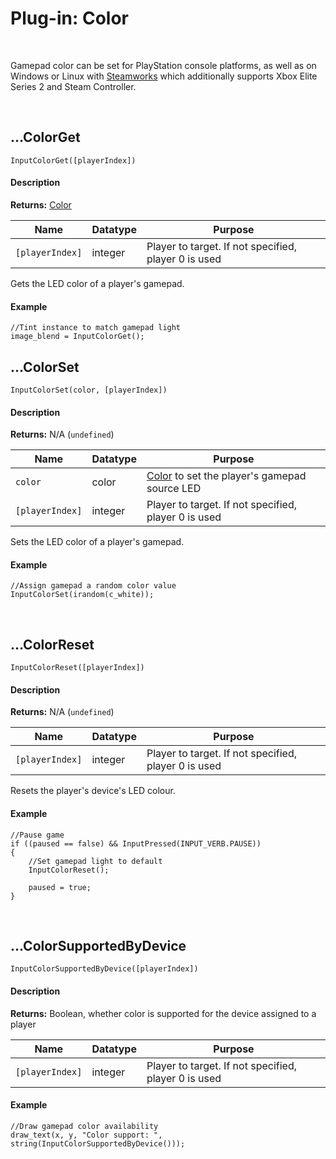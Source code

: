 # Plug-in: Color

&nbsp;

Gamepad color can be set for PlayStation console platforms, as well as on Windows or Linux with [Steamworks](Steamworks.md) which additionally supports Xbox Elite Series 2 and Steam Controller.

&nbsp;

## …ColorGet

`InputColorGet([playerIndex])`

<!-- tabs:start -->

#### **Description**

**Returns:** [Color](https://manual.yoyogames.com/GameMaker_Language/GML_Reference/Drawing/Colour_And_Alpha/Colour_And_Alpha.htm)

|Name           |Datatype|Purpose                                             |
|---------------|--------|----------------------------------------------------|
|`[playerIndex]`|integer |Player to target. If not specified, player 0 is used|

Gets the LED color of a player's gamepad.

#### **Example**

```gml
//Tint instance to match gamepad light
image_blend = InputColorGet();
```

<!-- tabs:end -->

## …ColorSet

`InputColorSet(color, [playerIndex])`

<!-- tabs:start -->

#### **Description**

**Returns:** N/A (`undefined`)

|Name           |Datatype|Purpose                                                                                                                                                    |
|---------------|--------|-----------------------------------------------------------------------------------------------------------------------------------------------------------|
|`color`        |color   |[Color](https://manual.yoyogames.com/GameMaker_Language/GML_Reference/Drawing/Colour_And_Alpha/Colour_And_Alpha.htm) to set the player's gamepad source LED|
|`[playerIndex]`|integer |Player to target. If not specified, player 0 is used                                                                                                       |

Sets the LED color of a player's gamepad.

#### **Example**

```gml
//Assign gamepad a random color value
InputColorSet(irandom(c_white));
```

<!-- tabs:end -->

&nbsp;

## …ColorReset

`InputColorReset([playerIndex])`

<!-- tabs:start -->

#### **Description**

**Returns:** N/A (`undefined`)

|Name           |Datatype|Purpose                                             |
|---------------|--------|----------------------------------------------------|
|`[playerIndex]`|integer |Player to target. If not specified, player 0 is used|

Resets the player's device's LED colour.

#### **Example**

```gml
//Pause game
if ((paused == false) && InputPressed(INPUT_VERB.PAUSE))
{
    //Set gamepad light to default
    InputColorReset();

    paused = true;
}
```

<!-- tabs:end -->

&nbsp;

## …ColorSupportedByDevice

`InputColorSupportedByDevice([playerIndex])`

<!-- tabs:start -->

#### **Description**

**Returns:** Boolean, whether color is supported for the device assigned to a player

|Name           |Datatype|Purpose                                             |
|---------------|--------|----------------------------------------------------|
|`[playerIndex]`|integer |Player to target. If not specified, player 0 is used|

#### **Example**

```gml
//Draw gamepad color availability
draw_text(x, y, "Color support: ", string(InputColorSupportedByDevice()));
```

<!-- tabs:end -->